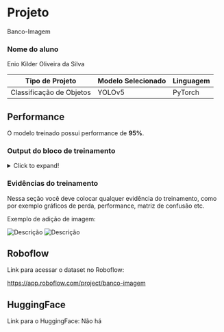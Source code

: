 # Projeto
Banco-Imagem

### Nome do aluno
Enio Kilder Oliveira da Silva

|**Tipo de Projeto**|**Modelo Selecionado**|**Linguagem**|
|--|--|--|
Classificação de Objetos |YOLOv5|PyTorch|

## Performance

O modelo treinado possui performance de **95%**.

### Output do bloco de treinamento

<details>
  <summary>Click to expand!</summary>
  
  ```text
    Você deve colar aqui a saída do bloco de treinamento do notebook, contendo todas as épocas e saídas do treinamento
  ```
</details>

### Evidências do treinamento

Nessa seção você deve colocar qualquer evidência do treinamento, como por exemplo gráficos de perda, performance, matriz de confusão etc.

Exemplo de adição de imagem:

![Descrição](https://i.imgur.com/pVkMZjG.jpg)
![Descrição](https://picsum.photos/seed/picsum/500/300)

## Roboflow

Link para acessar o dataset no Roboflow:

https://app.roboflow.com/project/banco-imagem

## HuggingFace

Link para o HuggingFace:  Não há
